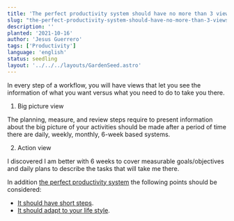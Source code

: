 ```yaml
---
title: 'The perfect productivity system should have no more than 3 views'
slug: "the-perfect-productivity-system-should-have-no-more-than-3-views"
description: ''
planted: '2021-10-16'
author: 'Jesus Guerrero'
tags: ['Productivity']
language: 'english'
status: seedling
layout: '../../../layouts/GardenSeed.astro'
---
```


In every step of a workflow, you will have views that let you see the information of what you want versus what you need to do to take you there.


1. Big picture view

The planning, measure, and review steps require to present information about the big picture of your activities should be made after a period of time there are daily, weekly, monthly, 6-week based systems.



2. Action view

I discovered I am better with  6 weeks to cover measurable goals/objectives and daily plans to describe the tasks that will take me there.

In addition [the perfect productivity system](/garden/seeds/the-perfect-productivity-system) the following points should be considered:

- [It should have short steps](/garden/seeds/the-perfect-productivity-system-should-have-short-steps).
- [It should adapt to your life style](/garden/seeds/the-perfect-productivity-system-should-adapt-to-your-life-style).
